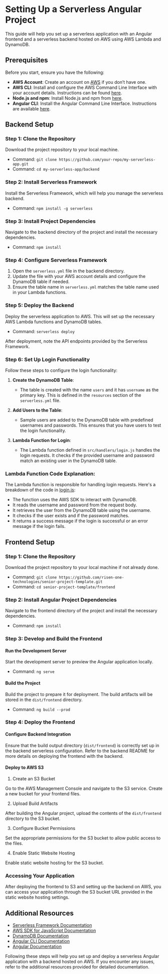 # Setting Up a Serverless Angular Project

This guide will help you set up a serverless application with an Angular frontend and a serverless backend hosted on AWS using AWS Lambda and DynamoDB.

## Prerequisites

Before you start, ensure you have the following:

- **AWS Account**: Create an account on [AWS](https://aws.amazon.com/) if you don’t have one.
- **AWS CLI**: Install and configure the AWS Command Line Interface with your account details. Instructions can be found [here](https://docs.aws.amazon.com/cli/latest/userguide/cli-configure-quickstart.html).
- **Node.js and npm**: Install Node.js and npm from [here](https://nodejs.org/).
- **Angular CLI**: Install the Angular Command Line Interface. Instructions are available [here](https://angular.io/cli).

## Backend Setup

### Step 1: Clone the Repository

Download the project repository to your local machine.

- Command: `git clone https://github.com/your-repo/my-serverless-app.git`
- Command: `cd my-serverless-app/backend`

### Step 2: Install Serverless Framework

Install the Serverless Framework, which will help you manage the serverless backend.

- Command: `npm install -g serverless`

### Step 3: Install Project Dependencies

Navigate to the backend directory of the project and install the necessary dependencies.

- Command: `npm install`

### Step 4: Configure Serverless Framework

1. Open the `serverless.yml` file in the backend directory.
2. Update the file with your AWS account details and configure the DynamoDB table if needed.
3. Ensure the table name in `serverless.yml` matches the table name used in your Lambda functions.

### Step 5: Deploy the Backend

Deploy the serverless application to AWS. This will set up the necessary AWS Lambda functions and DynamoDB tables.

- Command: `serverless deploy`

After deployment, note the API endpoints provided by the Serverless Framework.

### Step 6: Set Up Login Functionality

Follow these steps to configure the login functionality:

1. **Create the DynamoDB Table**:
   - The table is created with the name `users` and it has `username` as the primary key. This is defined in the `resources` section of the `serverless.yml` file.

2. **Add Users to the Table**:
   - Sample users are added to the DynamoDB table with predefined usernames and passwords. This ensures that you have users to test the login functionality.

3. **Lambda Function for Login**:
   - The Lambda function defined in `src/handlers/login.js` handles the login requests. It checks if the provided username and password match an existing user in the DynamoDB table.

### Lambda Function Code Explanation:

The Lambda function is responsible for handling login requests. Here's a breakdown of the code in [login.js](./backend/src/handlers/login.js):
- The function uses the AWS SDK to interact with DynamoDB.
- It reads the username and password from the request body.
- It retrieves the user from the DynamoDB table using the username.
- It checks if the user exists and if the password matches.
- It returns a success message if the login is successful or an error message if the login fails.
  
## Frontend Setup

### Step 1: Clone the Repository

Download the project repository to your local machine if not already done.

- Command: `git clone https://github.com/risen-one-technologies/senior-project-template.git`
- Command: `cd senior-project-template/frontend`

### Step 2: Install Angular Project Dependencies

Navigate to the frontend directory of the project and install the necessary dependencies.

- Command: `npm install`

### Step 3: Develop and Build the Frontend

#### Run the Development Server

Start the development server to preview the Angular application locally.

- Command: `ng serve`

#### Build the Project

Build the project to prepare it for deployment. The build artifacts will be stored in the `dist/frontend` directory.

- Command: `ng build --prod`

### Step 4: Deploy the Frontend

#### Configure Backend Integration

Ensure that the build output directory (`dist/frontend`) is correctly set up in the backend serverless configuration. Refer to the backend README for more details on deploying the frontend with the backend.

#### Deploy to AWS S3

1. Create an S3 Bucket

Go to the AWS Management Console and navigate to the S3 service. Create a new bucket for your frontend files.

2. Upload Build Artifacts

After building the Angular project, upload the contents of the `dist/frontend` directory to the S3 bucket.

3. Configure Bucket Permissions

Set the appropriate permissions for the S3 bucket to allow public access to the files.

4. Enable Static Website Hosting

Enable static website hosting for the S3 bucket.

### Accessing Your Application

After deploying the frontend to S3 and setting up the backend on AWS, you can access your application through the S3 bucket URL provided in the static website hosting settings.

## Additional Resources

- [Serverless Framework Documentation](https://www.serverless.com/framework/docs)
- [AWS SDK for JavaScript Documentation](https://docs.aws.amazon.com/sdk-for-javascript/)
- [DynamoDB Documentation](https://docs.aws.amazon.com/dynamodb/)
- [Angular CLI Documentation](https://angular.io/cli)
- [Angular Documentation](https://angular.io/docs)

Following these steps will help you set up and deploy a serverless Angular application with a backend hosted on AWS. If you encounter any issues, refer to the additional resources provided for detailed documentation.







